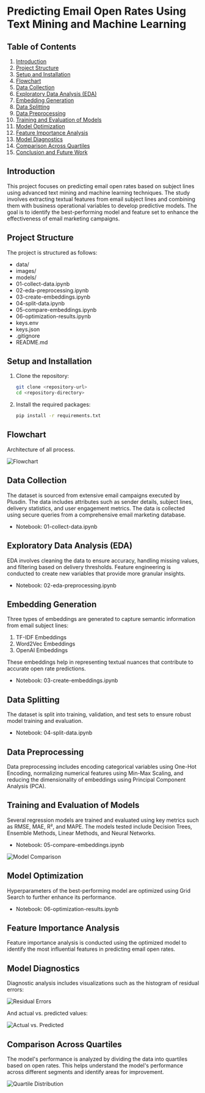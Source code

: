 # Predicting Email Open Rates Using Text Mining and Machine Learning

## Table of Contents
1. [Introduction](#introduction)
2. [Project Structure](#project-structure)
3. [Setup and Installation](#setup-and-installation)
4. [Flowchart](#flowchart)
5. [Data Collection](#data-collection)
6. [Exploratory Data Analysis (EDA)](#exploratory-data-analysis-eda)
7. [Embedding Generation](#embedding-generation)
8. [Data Splitting](#data-splitting)
9. [Data Preprocessing](#data-preprocessing)
10. [Training and Evaluation of Models](#training-and-evaluation-of-models)
11. [Model Optimization](#model-optimization)
12. [Feature Importance Analysis](#feature-importance-analysis)
13. [Model Diagnostics](#model-diagnostics)
14. [Comparison Across Quartiles](#comparison-across-quartiles)
15. [Conclusion and Future Work](#conclusion-and-future-work)

## Introduction

This project focuses on predicting email open rates based on subject lines using advanced text mining and machine learning techniques. The study involves extracting textual features from email subject lines and combining them with business operational variables to develop predictive models. The goal is to identify the best-performing model and feature set to enhance the effectiveness of email marketing campaigns.

## Project Structure

The project is structured as follows:

- data/
- images/
- models/
- 01-collect-data.ipynb
- 02-eda-preprocessing.ipynb
- 03-create-embeddings.ipynb
- 04-split-data.ipynb
- 05-compare-embeddings.ipynb
- 06-optimization-results.ipynb
- keys.env
- keys.json
- .gitignore
- README.md

## Setup and Installation

1. Clone the repository:
   ```sh
   git clone <repository-url>
   cd <repository-directory>

2. Install the required packages:
    ```sh
   pip install -r requirements.txt

## Flowchart
Architecture of all process.

![Flowchart](images/fluxogram-final.png)

## Data Collection

The dataset is sourced from extensive email campaigns executed by Plusdin. The data includes attributes such as sender details, subject lines, delivery statistics, and user engagement metrics. The data is collected using secure queries from a comprehensive email marketing database.

- Notebook: 01-collect-data.ipynb

## Exploratory Data Analysis (EDA)

EDA involves cleaning the data to ensure accuracy, handling missing values, and filtering based on delivery thresholds. Feature engineering is conducted to create new variables that provide more granular insights.

- Notebook: 02-eda-preprocessing.ipynb

## Embedding Generation

Three types of embeddings are generated to capture semantic information from email subject lines:

1. TF-IDF Embeddings
2. Word2Vec Embeddings
3. OpenAI Embeddings

These embeddings help in representing textual nuances that contribute to accurate open rate predictions.

- Notebook: 03-create-embeddings.ipynb

## Data Splitting

The dataset is split into training, validation, and test sets to ensure robust model training and evaluation.

- Notebook: 04-split-data.ipynb

## Data Preprocessing

Data preprocessing includes encoding categorical variables using One-Hot Encoding, normalizing numerical features using Min-Max Scaling, and reducing the dimensionality of embeddings using Principal Component Analysis (PCA).

## Training and Evaluation of Models

Several regression models are trained and evaluated using key metrics such as RMSE, MAE, R², and MAPE. The models tested include Decision Trees, Ensemble Methods, Linear Methods, and Neural Networks.

- Notebook: 05-compare-embeddings.ipynb

![Model Comparison](images/models_and_metrics.png)

## Model Optimization

Hyperparameters of the best-performing model are optimized using Grid Search to further enhance its performance.

- Notebook: 06-optimization-results.ipynb

## Feature Importance Analysis

Feature importance analysis is conducted using the optimized model to identify the most influential features in predicting email open rates.

## Model Diagnostics

Diagnostic analysis includes visualizations such as the histogram of residual errors:

![Residual Errors](images/residual_errors.png)

And actual vs. predicted values:

![Actual vs. Predicted](images/actual_predicted.png)

## Comparison Across Quartiles

The model's performance is analyzed by dividing the data into quartiles based on open rates. This helps understand the model's performance across different segments and identify areas for improvement.

![Quartile Distribution](images/distribution_quartile.png)